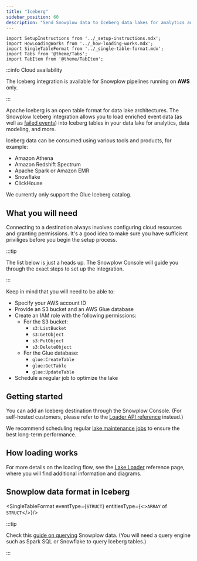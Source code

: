 ```yaml
---
title: "Iceberg"
sidebar_position: 60
description: "Send Snowplow data to Iceberg data lakes for analytics and data processing"
---
```


```mdx-code-block
import SetupInstructions from '../_setup-instructions.mdx';
import HowLoadingWorks from '../_how-loading-works.mdx';
import SingleTableFormat from '../_single-table-format.mdx';
import Tabs from '@theme/Tabs';
import TabItem from '@theme/TabItem';
```

:::info Cloud availability

The Iceberg integration is available for Snowplow pipelines running on **AWS** only.

:::

Apache Iceberg is an open table format for data lake architectures. The Snowplow Iceberg integration allows you to load enriched event data (as well as [failed events](/docs/fundamentals/failed-events/index.md)) into Iceberg tables in your data lake for analytics, data modeling, and more.

Iceberg data can be consumed using various tools and products, for example:
* Amazon Athena
* Amazon Redshift Spectrum
* Apache Spark or Amazon EMR
* Snowflake
* ClickHouse

We currently only support the Glue Iceberg catalog.

## What you will need

Connecting to a destination always involves configuring cloud resources and granting permissions. It's a good idea to make sure you have sufficient priviliges before you begin the setup process.

:::tip

The list below is just a heads up. The Snowplow Console will guide you through the exact steps to set up the integration.

:::

Keep in mind that you will need to be able to:

* Specify your AWS account ID
* Provide an S3 bucket and an AWS Glue database
* Create an IAM role with the following permissions:
  * For the S3 bucket:
    * `s3:ListBucket`
    * `s3:GetObject`
    * `s3:PutObject`
    * `s3:DeleteObject`
  * For the Glue database:
    * `glue:CreateTable`
    * `glue:GetTable`
    * `glue:UpdateTable`
* Schedule a regular job to optimize the lake

## Getting started

You can add an Iceberg destination through the Snowplow Console. (For self-hosted customers, please refer to the [Loader API reference](/docs/api-reference/loaders-storage-targets/lake-loader/index.md) instead.)

<SetupInstructions destinationName="Iceberg" connectionType="Iceberg" />

We recommend scheduling regular [lake maintenance jobs](/docs/api-reference/loaders-storage-targets/lake-loader/maintenance/index.md?lake-format=iceberg) to ensure the best long-term performance.

## How loading works

<HowLoadingWorks/>

For more details on the loading flow, see the [Lake Loader](/docs/api-reference/loaders-storage-targets/lake-loader/index.md) reference page, where you will find additional information and diagrams.

## Snowplow data format in Iceberg

<SingleTableFormat eventType={<code>STRUCT</code>} entitiesType={<><code>ARRAY</code> of <code>STRUCT</code></>}/>

:::tip

Check this [guide on querying](/docs/destinations/warehouses-lakes/querying-data/index.md?warehouse=databricks) Snowplow data. (You will need a query engine such as Spark SQL or Snowflake to query Iceberg tables.)

:::
